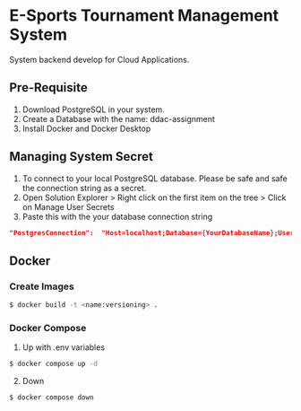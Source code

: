 # E-Sports Tournament Management System

System backend develop for Cloud Applications.

## Pre-Requisite

1. Download PostgreSQL in your system.
2. Create a Database with the name: ddac-assignment
3. Install Docker and Docker Desktop

## Managing System Secret

1. To connect to your local PostgreSQL database. Please be safe and safe the connection string as a secret.
2. Open Solution Explorer > Right click on the first item on the tree > Click on Manage User Secrets
3. Paste this with the your database connection string

```json
"PostgresConnection":  "Host=localhost;Database={YourDatabaseName};Username={YourUsername};Password={YourPassword};SSL Mode=Disable"
```

## Docker

### Create Images

```bash
$ docker build -t <name:versioning> .
```

### Docker Compose

1. Up with .env variables

```bash
$ docker compose up -d
```

2. Down

```bash
$ docker compose down
```
